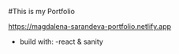#This is my Portfolio

https://magdalena-sarandeva-portfolio.netlify.app

- build with:
  -react & sanity
